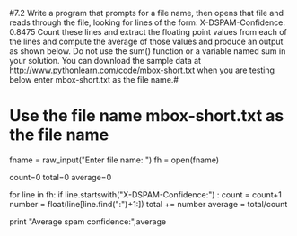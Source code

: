 #7.2 Write a program that prompts for a file name, then opens that file and reads through the file, looking for lines of the form:
X-DSPAM-Confidence:    0.8475
Count these lines and extract the floating point values from each of the lines and compute the average of those values and produce an output as shown below. Do not use the sum() function or a variable named sum in your solution.
You can download the sample data at http://www.pythonlearn.com/code/mbox-short.txt when you are testing below enter mbox-short.txt as the file name.#
# Use the file name mbox-short.txt as the file name
fname = raw_input("Enter file name: ")
fh = open(fname)

count=0
total=0
average=0

for line in fh:
    if line.startswith("X-DSPAM-Confidence:") : 
        count = count+1
        number = float(line[line.find(":")+1:])
        total += number
        average = total/count
        
print "Average spam confidence:",average
